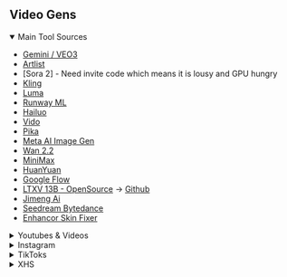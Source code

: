 ## Video Gens


<details open>
  <summary> Main Tool Sources</summary>
  
  - [Gemini / VEO3](https://aistudio.google.com/apps?source=)
  - [Artlist](https://artlist.io/)
  - [Sora 2] - Need invite code which means it is lousy and GPU hungry
  - [Kling](https://klingai.com/global/)
  - [Luma](https://lumalabs.ai/)
  - [Runway ML](https://runwayml.com/)
  - [Hailuo](https://hailuoai.video/)
  - [Vido](https://www.vidu.com/)
  - [Pika](https://pika.art/)
  - [Meta AI Image Gen](https://www.meta.ai/ai-image-generator/)
  - [Wan 2.2](https://wan2-2.org/)
  - [MiniMax](https://www.minimax.io/)
  - [HuanYuan](https://github.com/Tencent-Hunyuan/HunyuanVideo)
  - [Google Flow](https://labs.google/fx/tools/flow)
  - [LTXV 13B - OpenSource](https://ltxvideo.ai/) -> [Github](https://github.com/Lightricks/LTX-Video)
  - [Jimeng Ai](https://jimeng.jianying.com/)
  - [Seedream Bytedance](https://seedream-4.io/)
  - [Enhancor Skin Fixer](https://www.enhancor.ai/)

</details>

<details>
  <summary> Youtubes & Videos </summary>

  - [VEO 3 Basics](https://youtu.be/IjF5Uun2jrM?si=EWgdITu1pSsw9q-o)
  - [Basic Artlist](https://youtu.be/FmV-4e5fLNE?si=HoybLoYG1jaLlLlR)
  - [Sora 2 Basics](https://youtu.be/tPx6bCDa5GE?si=fr_Cyuq1OY-vXB-s)
  - [Google Flow AI Guide](https://youtu.be/TBjx44MX724?si=6s3dcKorVQZ0W0-r)
  
</details>

<details>
  <summary> Instagram</summary>

  - [Wan2.2](https://www.instagram.com/reel/DP4KNlSj-GU/)
  - [HuanYuan World Gen](https://www.instagram.com/reel/DMp03ocsD7c/)
  - [MirageLSD](https://www.instagram.com/reel/DMQKpIeTIaa/)
  - [LTXV 13B](https://www.instagram.com/reel/DJmiiQjuRRD/)
  - [KlingAI Motion Control](https://www.instagram.com/reel/DLY_vEBv2Y0/)

  - 
</details>

<details>
  <summary> TikToks</summary>
</details>

<details>
  <summary> XHS</summary>
</details>